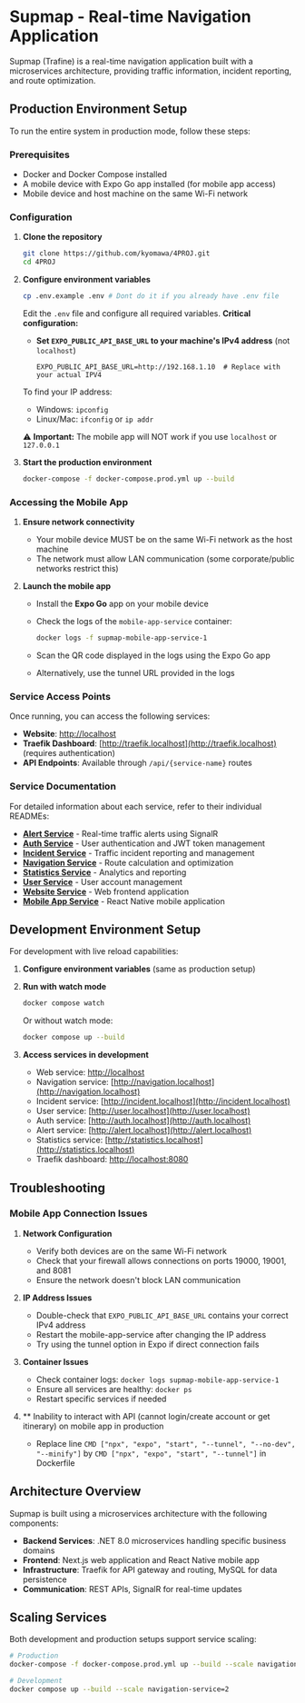 # Supmap - Real-time Navigation Application

Supmap (Trafine) is a real-time navigation application built with a microservices architecture, providing traffic information, incident reporting, and route optimization.

## Production Environment Setup

To run the entire system in production mode, follow these steps:

### Prerequisites

- Docker and Docker Compose installed
- A mobile device with Expo Go app installed (for mobile app access)
- Mobile device and host machine on the same Wi-Fi network

### Configuration

1. **Clone the repository**

   ```bash
   git clone https://github.com/kyomawa/4PROJ.git
   cd 4PROJ
   ```

2. **Configure environment variables**

   ```bash
   cp .env.example .env # Dont do it if you already have .env file
   ```

   Edit the `.env` file and configure all required variables. **Critical configuration:**

   - **Set `EXPO_PUBLIC_API_BASE_URL` to your machine's IPv4 address** (not `localhost`)

     ```
     EXPO_PUBLIC_API_BASE_URL=http://192.168.1.10  # Replace with your actual IPV4
     ```

   To find your IP address:

   - Windows: `ipconfig`
   - Linux/Mac: `ifconfig` or `ip addr`

   ⚠️ **Important:** The mobile app will NOT work if you use `localhost` or `127.0.0.1`

3. **Start the production environment**
   ```bash
   docker-compose -f docker-compose.prod.yml up --build
   ```

### Accessing the Mobile App

1. **Ensure network connectivity**

   - Your mobile device MUST be on the same Wi-Fi network as the host machine
   - The network must allow LAN communication (some corporate/public networks restrict this)

2. **Launch the mobile app**

   - Install the **Expo Go** app on your mobile device
   - Check the logs of the `mobile-app-service` container:

     ```bash
     docker logs -f supmap-mobile-app-service-1
     ```

   - Scan the QR code displayed in the logs using the Expo Go app
   - Alternatively, use the tunnel URL provided in the logs

### Service Access Points

Once running, you can access the following services:

- **Website**: [http://localhost](http://localhost)
- **Traefik Dashboard**: [http://traefik.localhost](http://traefik.localhost) (requires authentication)
- **API Endpoints**: Available through `/api/{service-name}` routes

### Service Documentation

For detailed information about each service, refer to their individual READMEs:

- **[Alert Service](alert-service/README.MD)** - Real-time traffic alerts using SignalR
- **[Auth Service](auth-service/README.MD)** - User authentication and JWT token management
- **[Incident Service](incident-service/README.MD)** - Traffic incident reporting and management
- **[Navigation Service](navigation-service/README.MD)** - Route calculation and optimization
- **[Statistics Service](statistic-service/README.MD)** - Analytics and reporting
- **[User Service](user-service/README.MD)** - User account management
- **[Website Service](website-service/README.md)** - Web frontend application
- **[Mobile App Service](mobile-app-service/README.MD)** - React Native mobile application

## Development Environment Setup

For development with live reload capabilities:

1. **Configure environment variables** (same as production setup)

2. **Run with watch mode**

   ```bash
   docker compose watch
   ```

   Or without watch mode:

   ```bash
   docker compose up --build
   ```

3. **Access services in development**
   - Web service: [http://localhost](http://localhost)
   - Navigation service: [http://navigation.localhost](http://navigation.localhost)
   - Incident service: [http://incident.localhost](http://incident.localhost)
   - User service: [http://user.localhost](http://user.localhost)
   - Auth service: [http://auth.localhost](http://auth.localhost)
   - Alert service: [http://alert.localhost](http://alert.localhost)
   - Statistics service: [http://statistics.localhost](http://statistics.localhost)
   - Traefik dashboard: [http://localhost:8080](http://localhost:8080)

## Troubleshooting

### Mobile App Connection Issues

1. **Network Configuration**

   - Verify both devices are on the same Wi-Fi network
   - Check that your firewall allows connections on ports 19000, 19001, and 8081
   - Ensure the network doesn't block LAN communication

2. **IP Address Issues**

   - Double-check that `EXPO_PUBLIC_API_BASE_URL` contains your correct IPv4 address
   - Restart the mobile-app-service after changing the IP address
   - Try using the tunnel option in Expo if direct connection fails

3. **Container Issues**
   - Check container logs: `docker logs supmap-mobile-app-service-1`
   - Ensure all services are healthy: `docker ps`
   - Restart specific services if needed

4. ** Inability to interact with API (cannot login/create account or get itinerary) on mobile app in production
   - Replace line ```CMD ["npx", "expo", "start", "--tunnel", "--no-dev", "--minify"]``` by ```CMD ["npx", "expo", "start", "--tunnel"]``` in Dockerfile

## Architecture Overview

Supmap is built using a microservices architecture with the following components:

- **Backend Services**: .NET 8.0 microservices handling specific business domains
- **Frontend**: Next.js web application and React Native mobile app
- **Infrastructure**: Traefik for API gateway and routing, MySQL for data persistence
- **Communication**: REST APIs, SignalR for real-time updates

## Scaling Services

Both development and production setups support service scaling:

```bash
# Production
docker-compose -f docker-compose.prod.yml up --build --scale navigation-service=2

# Development
docker compose up --build --scale navigation-service=2
```
